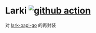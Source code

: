 # Larki [![github action](https://github.com/wintbiit/larki/actions/workflows/auto-release.yml/badge.svg?branch=master)](https://github.com/wintbiit/larki/actions/workflows/auto-release.yml)
对 [lark-oapi-go](https://github.com/larksuite/oapi-sdk-go) 的再封装